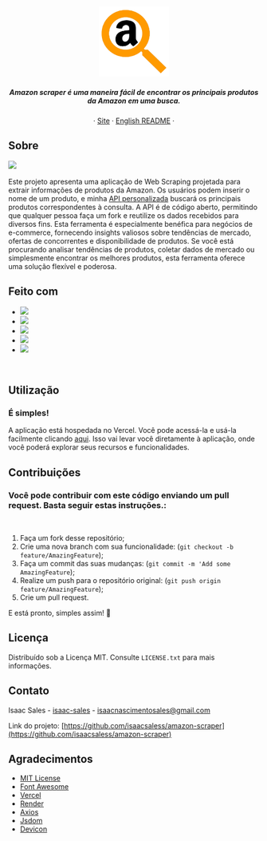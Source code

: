 <div align="center">
    <a href="https://amazonscraper-api.onrender.com/">
        <img src="https://raw.githubusercontent.com/isaacsaless/amazon-scraper/main/public/img/icon.png" alt="Amazon Scraper Logo" height="140" />
    </a>
    <h5 align="center">
        Amazon scraper é uma maneira fácil de encontrar os principais produtos da Amazon em uma busca.
    </h5>
    <p align="center">
        &middot;
        <a target="_blank" href="https://amazonscraper-api.onrender.com/">Site</a>
        &middot;
        <a target="_blank" href="https://github.com/isaacsaless/amazon-scraper">English README</a>
        &middot;
    </p>
</div>

## Sobre
<img src="https://i.imgur.com/fT5qspT.png"/>
<p>
  Este projeto apresenta uma aplicação de Web Scraping projetada para extrair informações de produtos da Amazon. Os usuários podem inserir o nome de um produto, e minha <a target="_blank" href="https://github.com/isaacsaless/amazon-scraper/blob/main/src/app.js">API personalizada</a> buscará os principais produtos correspondentes à consulta. A API é de código aberto, permitindo que qualquer pessoa faça um fork e reutilize os dados recebidos para diversos fins. Esta ferramenta é especialmente benéfica para negócios de e-commerce, fornecendo insights valiosos sobre tendências de mercado, ofertas de concorrentes e disponibilidade de produtos. Se você está procurando analisar tendências de produtos, coletar dados de mercado ou simplesmente encontrar os melhores produtos, esta ferramenta oferece uma solução flexível e poderosa.
</p>  

## Feito com
* <img src="https://img.shields.io/badge/Node%20js-339933?style=for-the-badge&logo=nodedotjs&logoColor=white"/>
* <img src="https://img.shields.io/badge/Express%20js-000000?style=for-the-badge&logo=express&logoColor=white"/>
* <img src="https://img.shields.io/badge/JavaScript-323330?style=for-the-badge&logo=javascript&logoColor=F7DF1E"/>
* <img src="https://img.shields.io/badge/HTML5-E34F26?style=for-the-badge&logo=html5&logoColor=white"/>
* <img src="https://img.shields.io/badge/CSS3-1572B6?style=for-the-badge&logo=css3&logoColor=white"/>
<br>

## Utilização
### É simples!
<p>A aplicação está hospedada no Vercel. Você pode acessá-la e usá-la facilmente clicando <a target="_blank" href="https://amazonscraper-api.onrender.com/">aqui</a>. Isso vai levar você diretamente à aplicação, onde você poderá explorar seus recursos e funcionalidades.</p>

## Contribuições
### Você pode contribuir com este código enviando um pull request. Basta seguir estas instruções.:
<br>

1. Faça um fork desse repositório;
2. Crie uma nova branch com sua funcionalidade: (`git checkout -b feature/AmazingFeature`);
3. Faça um commit das suas mudanças: (`git commit -m 'Add some AmazingFeature`);
4. Realize um push para o repositório original: (`git push origin feature/AmazingFeature`);
5. Crie um pull request.

<p>E está pronto, simples assim! 🎉</p>

## Licença

Distribuído sob a Licença MIT. Consulte `LICENSE.txt` para mais informações.

## Contato

Isaac Sales - [isaac-sales](https://www.linkedin.com/in/isaac-sales/) - isaacnascimentosales@gmail.com

Link do projeto: [https://github.com/isaacsaless/amazon-scraper](https://github.com/isaacsaless/amazon-scraper)

## Agradecimentos

* [MIT License](https://opensource.org/license/mit)
* [Font Awesome](https://fontawesome.com)
* [Vercel](https://vercel.com/home)
* [Render](https://render.com/)
* [Axios](https://axios-http.com/docs/intro)
* [Jsdom](https://github.com/jsdom/jsdom)
* [Devicon](https://devicon.dev/)
